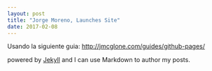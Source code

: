 ```yaml
---
layout: post
title: "Jorge Moreno, Launches Site"
date: 2017-02-08
---
```


Usando la siguiente guia:
http://jmcglone.com/guides/github-pages/

powered by [Jekyll](http://jekyllrb.com) and I can use Markdown to author my posts.
